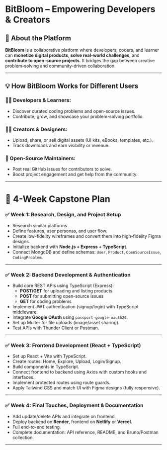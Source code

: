 # BitBloom – Empowering Developers & Creators



## 📌 About the Platform

**BitBloom** is a collaborative platform where developers, coders, and learner can **monetize digital products**, **solve real-world challenges**, and **contribute to open-source projects**. It bridges the gap between creative problem-solving and community-driven collaboration.

---

## 💡 How BitBloom Works for Different Users

### 👨‍💻 Developers & Learners:
- Discover curated coding problems and open-source issues.
- Contribute, grow, and showcase your problem-solving portfolio.

### 🧑‍🎨 Creators & Designers:
- Upload, share, or sell digital assets (UI kits, eBooks, templates, etc.).
- Track downloads and earn visibility or revenue.

### 🔧 Open-Source Maintainers:
- Post real GitHub issues for contributors to solve.
- Boost project engagement and get help from the community.

---


# 📅 4-Week Capstone Plan

### ✅ **Week 1: Research, Design, and Project Setup**
- Research similar platforms .
- Define features, user personas, and user flow.
- Create low-fidelity wireframes and convert them into high-fidelity Figma designs.
- Initialize backend with **Node.js + Express + TypeScript**.
- Connect MongoDB and define schemas: `User`, `Product`, `OpenSourceIssue`, `CodingProblem`.

---

### ✅ **Week 2: Backend Development & Authentication**
- Build core REST APIs using TypeScript (Express):
  - **POST/GET** for uploading and listing products
  - **POST** for submitting open-source issues
  - **GET** for coding problems
- Implement JWT authentication (signup/login) with TypeScript middleware.
- Integrate **Google OAuth** using `passport-google-oauth20`.
- Set up Multer for file uploads (image/asset sharing).
- Test APIs with Thunder Client or Postman.
---

### ✅ **Week 3: Frontend Development (React + TypeScript)**
- Set up React + Vite with TypeScript.
- Create routes: Home, Explore, Upload, Login/Signup.
- Build components in TypeScript.
- Connect frontend to backend using Axios with custom hooks and interfaces.
- Implement protected routes using route guards.
- Apply Tailwind CSS and match UI with Figma designs (fully responsive).
---

### ✅ **Week 4: Final Touches, Deployment & Documentation**
- Add update/delete APIs and integrate on frontend.
- Deploy backend on **Render**, frontend on **Netlify** or **Vercel**.
- Full end-to-end testing.
- Complete documentation: API reference, README, and Bruno/Postman collection.
---



